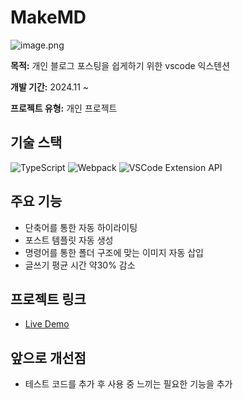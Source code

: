 # MakeMD

![image.png](https://img.notionusercontent.com/s3/prod-files-secure%2Ff0bad152-0e98-4f41-95a9-07a0ab10ce36%2F490b78ef-7242-4862-b1ea-c90f227d0909%2Fimage.png/size/w=1420?exp=1738392214&sig=rPOia7aZlH0yQ1_d8mLtEwQKjhuAhWXxvC7g98Ng4-w)

**목적:** 개인 블로그 포스팅을 쉽게하기 위한 vscode 익스텐션

**개발 기간:** 2024.11 ~ 

**프로젝트 유형:** 개인 프로젝트

## **기술 스택**

<p class="badge">
  <img alt="TypeScript" src="https://img.shields.io/badge/TypeScript-3178C6.svg?&style=for-the-badge&logo=typescript&logoColor=white"/>
  <img alt="Webpack" src="https://img.shields.io/badge/Webpack-8DD6F9.svg?&style=for-the-badge&logo=webpack&logoColor=black"/>
  <img alt="VSCode Extension API" src="https://img.shields.io/badge/VSCode_Extension_API-007ACC.svg?&style=for-the-badge&logo=visual-studio-code&logoColor=white"/>
</p>



## **주요 기능**

- 단축어를 통한 자동 하이라이팅
- 포스트 템플릿 자동 생성
- 명령어를 통한 폴더 구조에 맞는 이미지 자동 삽입
- 글쓰기 평균 시간 약30% 감소

## **프로젝트 링크**

- [Live Demo](https://marketplace.visualstudio.com/items?itemName=hooo.makemd)

## **앞으로 개선점**

- 테스트 코드를 추가 후 사용 중 느끼는 필요한 기능을 추가
